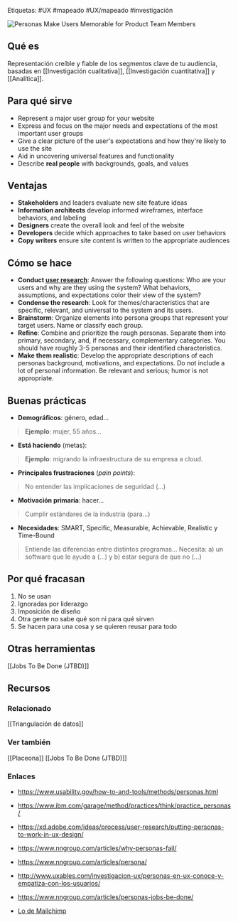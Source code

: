 Etiquetas: #UX #mapeado #UX/mapeado #investigación

![Personas Make Users Memorable for Product Team Members](https://s3.amazonaws.com/media.nngroup.com/media/editor/2015/01/19/examplepersona.png)

## Qué es
Representación creíble y fiable de los segmentos clave de tu audiencia, basadas en [[Investigación cualitativa]], [[Investigación cuantitativa]] y [[Analítica]].

## Para qué sirve
-   Represent a major user group for your website
-   Express and focus on the major needs and expectations of the most important user groups
-   Give a clear picture of the user's expectations and how they're likely to use the site
-   Aid in uncovering universal features and functionality
-   Describe **real people** with backgrounds, goals, and values

## Ventajas
- **Stakeholders** and leaders evaluate new site feature ideas
- **Information architects** develop informed wireframes, interface behaviors, and labeling
- **Designers** create the overall look and feel of the website
- **Developers** decide which approaches to take based on user behaviors
- **Copy writers** ensure site content is written to the appropriate audiences

## Cómo se hace
-   **Conduct [user research](https://www.usability.gov/what-and-why/user-research.html)**: Answer the following questions: Who are your users and why are they using the system? What behaviors, assumptions, and expectations color their view of the system?
-   **Condense the research**: Look for themes/characteristics that are specific, relevant, and universal to the system and its users.
-   **Brainstorm**: Organize elements into persona groups that represent your target users. Name or classify each group.
-   **Refine**: Combine and prioritize the rough personas. Separate them into primary, secondary, and, if necessary, complementary categories. You should have roughly 3-5 personas and their identified characteristics.
-   **Make them realistic**: Develop the appropriate descriptions of each personas background, motivations, and expectations. Do not include a lot of personal information. Be relevant and serious; humor is not appropriate.

## Buenas prácticas
- **Demográficos**: género, edad...
> **Ejemplo**: mujer, 55 años...
- **Está haciendo** (metas): 
>**Ejemplo**: migrando la infraestructura de su empresa a cloud.
- **Principales frustraciones** (*pain points*): 
>No entender las implicaciones de seguridad (...)
- **Motivación primaria**: hacer...
>Cumplir estándares de la industria (para...)
- **Necesidades**:  SMART, Specific, Measurable, Achievable, Realistic y Time-Bound
>Entiende las diferencias entre distintos programas...
> Necesita: a) un software que le ayude a (...) y b) estar segura de que no (...)

## Por qué fracasan
1. No se usan
2. Ignoradas por liderazgo
3. Imposición de diseño
4. Otra gente no sabe qué son ni para qué sirven
5. Se hacen para una cosa y se quieren reusar para todo

## Otras herramientas
[[Jobs To Be Done (JTBD)]]

## Recursos
### Relacionado
[[Triangulación de datos]]

### Ver también 
[[Placeona]]
[[Jobs To Be Done (JTBD)]]

### Enlaces
- https://www.usability.gov/how-to-and-tools/methods/personas.html
- https://www.ibm.com/garage/method/practices/think/practice_personas/
- https://xd.adobe.com/ideas/process/user-research/putting-personas-to-work-in-ux-design/
- https://www.nngroup.com/articles/why-personas-fail/
- https://www.nngroup.com/articles/persona/
- http://www.uxables.com/investigacion-ux/personas-en-ux-conoce-y-empatiza-con-los-usuarios/
- https://www.nngroup.com/articles/personas-jobs-be-done/

- [Lo de Mailchimp](https://www.google.com/search?q=mailchimp+personas+posters\&client=firefox-b-d\&source=lnms\&tbm=isch\&sa=X\&ved=2ahUKEwix-ee9p\_r0AhWnNOwKHdgCB0sQ\_AUoAXoECAIQAw\&biw=1280\&bih=690\&dpr=2#imgrc=MCDirj8s24Q3JM)
